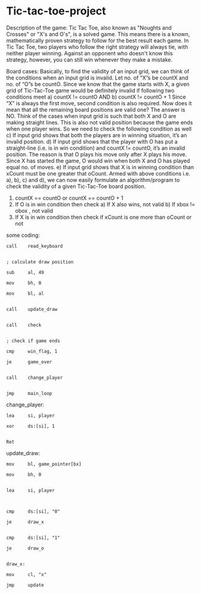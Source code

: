 # Tic-tac-toe-project
 
Description of the game:
 Tic Tac Toe, also known as "Noughts and Crosses" or "X's and O's", is a solved game. This means there is a known, mathematically proven strategy to follow for the best result each game. In Tic Tac Toe, two players who follow the right strategy will always tie, with neither player winning. Against an opponent who doesn't know this strategy, however, you can still win whenever they make a mistake.

Board cases:
Basically, to find the validity of an input grid, we can think of the conditions when an input grid is invalid. Let no. of “X”s be countX and no. of “O”s be countO. Since we know that the game starts with X, a given grid of Tic-Tac-Toe game would be definitely invalid if following two conditions meet 
a) countX != countO AND 
b) countX != countO + 1
Since “X” is always the first move, second condition is also required.
Now does it mean that all the remaining board positions are valid one? The answer is NO. Think of the cases when input grid is such that both X and O are making straight lines. This is also not valid position because the game ends when one player wins. So we need to check the following condition as well 
c) If input grid shows that both the players are in winning situation, it’s an invalid position. 
d) If input grid shows that the player with O has put a straight-line (i.e. is in win condition) and countX != countO, it’s an invalid position. The reason is that O plays his move only after X plays his move. Since X has started the game, O would win when both X and O has played equal no. of moves. 
e) If input grid shows that X is in winning condition than xCount must be one greater that oCount.
Armed with above conditions i.e. a), b), c) and d), we can now easily formulate an algorithm/program to check the validity of a given Tic-Tac-Toe board position. 
1)  countX == countO or countX == countO + 1
2)  If O is in win condition then check 
     a)     If X also wins, not valid
     b)     If xbox != obox , not valid
3)  If X is in win condition then check if xCount is
     one more than oCount or not 


some coding:

    call    read_keyboard


    ; calculate draw position                   

    sub     al, 49               

    mov     bh, 0

    mov     bl, al                                  

                                
    call    update_draw                                    

                                                      
    call    check  


    ; check if game ends                   

    cmp     win_flag, 1  

    je      game_over  


    call    change_player 

         
    jmp     main_loop   



change_player:   

    lea     si, player    

    xor     ds:[si], 1 


    Ret


update_draw:

    mov     bl, game_pointer[bx]

    mov     bh, 0


    lea     si, player

    

    cmp     ds:[si], "0"

    je      draw_x     

             
    cmp     ds:[si], "1"

    je      draw_o              


    draw_x:

    mov     cl, "x"

    jmp     update


